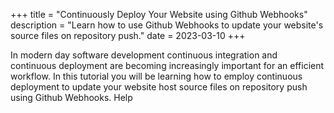 +++
title = "Continuously Deploy Your Website using Github Webhooks"
description = "Learn how to use Github Webhooks to update your website's source files on repository push."
date = 2023-03-10
+++

In modern day software development continuous integration and continuous deployment are becoming increasingly important for an efficient workflow. In this tutorial you will be learning how to employ continuous deployment to update your website host source files on repository push using Github Webhooks. Help